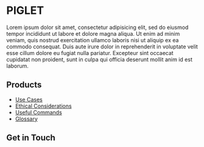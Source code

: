 # PIGLET
Lorem ipsum dolor sit amet, consectetur adipisicing elit, sed do eiusmod tempor incididunt ut labore et dolore magna aliqua. Ut enim ad minim veniam, quis nostrud exercitation ullamco laboris nisi ut aliquip ex ea commodo consequat. Duis aute irure dolor in reprehenderit in voluptate velit esse cillum dolore eu fugiat nulla pariatur. Excepteur sint occaecat cupidatat non proident, sunt in culpa qui officia deserunt mollit anim id est laborum.

## Products
- [Use Cases](use-cases.md)
- [Ethical Considerations](ethical-considerations.md)
- [Useful Commands](useful-commands.md)
- [Glossary](glossary.md)

## Get in Touch
